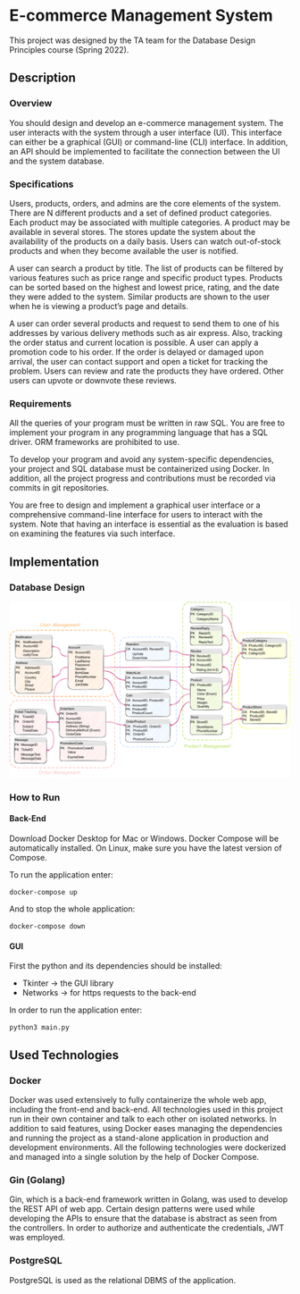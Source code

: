 # E-commerce Management System

This project was designed by the TA team for the Database Design Principles course (Spring 2022).

## Description

### Overview
You should design and develop an e-commerce management system. The user interacts
with the system through a user interface (UI). This interface can either be a graphical (GUI)
or command-line (CLI) interface. In addition, an API should be implemented to facilitate the
connection between the UI and the system database.

### Specifications
Users, products, orders, and admins are the core elements of the system. There are N
different products and a set of defined product categories. Each product may be associated
with multiple categories. A product may be available in several stores. The stores update
the system about the availability of the products on a daily basis. Users can watch
out-of-stock products and when they become available the user is notified.

A user can search a product by title. The list of products can be filtered by various features
such as price range and specific product types. Products can be sorted based on the
highest and lowest price, rating, and the date they were added to the system. Similar
products are shown to the user when he is viewing a product’s page and details.

A user can order several products and request to send them to one of his addresses by
various delivery methods such as air express. Also, tracking the order status and current
location is possible. A user can apply a promotion code to his order. If the order is delayed
or damaged upon arrival, the user can contact support and open a ticket for tracking the
problem. Users can review and rate the products they have ordered. Other users can
upvote or downvote these reviews.

### Requirements
All the queries of your program must be written in raw SQL. You are free to implement
your program in any programming language that has a SQL driver. ORM frameworks are
prohibited to use.

To develop your program and avoid any system-specific dependencies, your project and
SQL database must be containerized using Docker. In addition, all the project progress and
contributions must be recorded via commits in git repositories.

You are free to design and implement a graphical user interface or a comprehensive
command-line interface for users to interact with the system. Note that having an interface
is essential as the evaluation is based on examining the features via such interface.


## Implementation

### Database Design
![ERD-Design](Docs/ERD-Design.png)

### How to Run

#### Back-End
Download Docker Desktop for Mac or Windows. Docker Compose will be automatically installed. 
On Linux, make sure you have the latest version of Compose.

To run the application enter:
```
docker-compose up
```

And to stop the whole application:
```
docker-compose down
```

#### GUI
First the python and its dependencies should be installed:
 - Tkinter -> the GUI library
 - Networks -> for https requests to the back-end

In order to run the application enter:
```
python3 main.py
```

## Used Technologies

### Docker
Docker was used extensively to fully containerize the whole web app, including the front-end and back-end. All technologies used in this project run in their
own container and talk to each other on isolated networks. In addition to said features, using Docker eases managing the dependencies and running the project
as a stand-alone application in production and development environments. All the following technologies were dockerized and managed into a single solution by
the help of Docker Compose. 

### Gin (Golang)
Gin, which is a back-end framework written in Golang, was used to develop the REST API of web app. Certain design patterns were used while developing the APIs to ensure
that the database is abstract as seen from the controllers. In order to authorize and authenticate the credentials, JWT was employed. 

### PostgreSQL
PostgreSQL  is used as the relational DBMS of the application.
